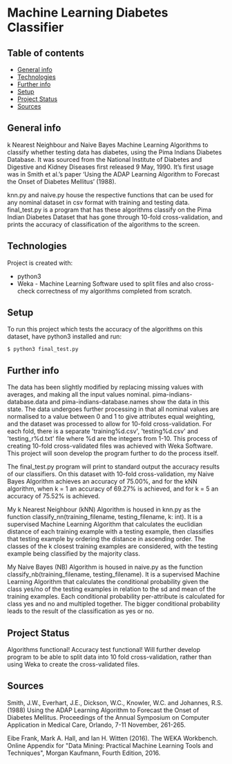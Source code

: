 # Machine Learning Diabetes Classifier
## Table of contents
* [General info](#general-info)
* [Technologies](#technologies)
* [Further info](#further-info)
* [Setup](#setup)
* [Project Status](#project-status)
* [Sources](#sources)


## General info
k Nearest Neighbour and Naive Bayes Machine Learning Algorithms to classify whether testing data has diabetes, using the Pima Indians Diabetes Database.
It was sourced from the National Institute of Diabetes and Digestive and Kidney Diseases first released 9 May, 1990. It’s first usage was in Smith et al.’s paper ‘Using the ADAP Learning Algorithm to Forecast the Onset of Diabetes Mellitus’ (1988). 

knn.py and naive.py house the respective functions that can be used for any nominal dataset in csv format with training and testing data. final_test.py is a program that has these algorithms classify on the Pima Indian Diabetes Dataset that has gone through 10-fold cross-validation, and prints the accuracy of classification of the algorithms to the screen.

## Technologies
Project is created with:
* python3
* Weka - Machine Learning Software used to split files and also cross-check correctness of my algorithms completed from scratch.
	
## Setup
To run this project which tests the accuracy of the algorithms on this dataset, have python3 installed and run:

```
$ python3 final_test.py
```
## Further info
The data has been slightly modified by replacing missing values with averages, and making all the input values nominal. pima-indians-database.data and pima-indians-database.names show the data in this state. The data undergoes further processing in that all nominal values are normalised to a value between 0 and 1 to give attributes equal weighting, and the dataset was processed to allow for 10-fold cross-validation. For each fold, there is a separate 'training%d.csv', 'testing%d.csv' and 'testing_r%d.txt' file where %d are the integers from 1-10. This process of creating 10-fold cross-validated files was achieved with Weka Software. This project will soon develop the program further to do the process itself. 

The final_test.py program will print to standard output the accuracy results of our classifiers. On this dataset with 10-fold cross-validation, my Naive Bayes Algorithm achieves an accuracy of 75.00%, and for the kNN algorithm, when k = 1 an accuracy of 69.27% is achieved, and for k = 5 an accuracy of 75.52% is achieved.

My k Nearest Neighbour (kNN) Algorithm is housed in knn.py as the function classify_nn(training_filename, testing_filename, k: int). It is a supervised Machine Learning Algorithm that calculates the euclidian distance of each training example with a testing example, then classifies that testing example by ordering the distance in ascending order. The classes of the k closest training examples are considered, with the testing example being classified by the majority class.

My Naive Bayes (NB) Algorithm is housed in naive.py as the function classify_nb(training_filename, testing_filename). It is a supervised Machine Learning Algorithm that calculates the conditional probability given the class yes/no of the testing examples in relation to the sd and mean of the training examples. Each conditional probability per-attribute is calculated for class yes and no and multipled together. The bigger conditional probability leads to the result of the classification as yes or no. 

## Project Status
Algorithms functional! Accuracy test functional! Will further develop program to be able to split data into 10 fold cross-validation, rather than using Weka to create the cross-validated files.

## Sources
Smith, J.W., Everhart, J.E., Dickson, W.C., Knowler, W.C. and Johannes, R.S. (1988) Using the ADAP Learning Algorithm to Forecast the Onset of Diabetes Mellitus. Proceedings of the Annual Symposium on Computer Application in Medical Care, Orlando, 7-11 November, 261-265.

Eibe Frank, Mark A. Hall, and Ian H. Witten (2016). The WEKA Workbench. Online Appendix for "Data Mining: Practical Machine Learning Tools and Techniques", Morgan Kaufmann, Fourth Edition, 2016.
 
